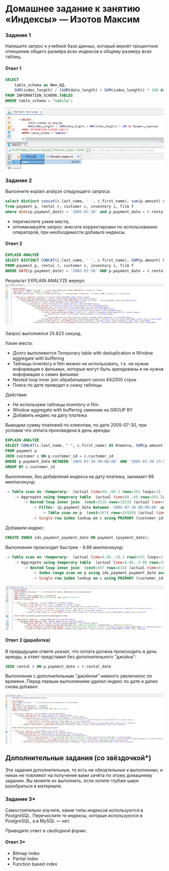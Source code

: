 # Домашнее задание к занятию «Индексы» — Изотов Максим

### Задание 1

Напишите запрос к учебной базе данных, который вернёт процентное отношение общего размера всех индексов к общему размеру всех таблиц.

#### Ответ 1

```sql
SELECT
    table_schema as Имя_БД,
    SUM(index_length) / (SUM(data_length) + SUM(index_length)) * 100 As Процент_индексов
FROM INFORMATION_SCHEMA.TABLES
WHERE table_schema = "sakila";
```
![](img/12-05-01-01.png)

### Задание 2

Выполните explain analyze следующего запроса:
```sql
select distinct concat(c.last_name, ' ', c.first_name), sum(p.amount) over (partition by c.customer_id, f.title)
from payment p, rental r, customer c, inventory i, film f
where date(p.payment_date) = '2005-07-30' and p.payment_date = r.rental_date and r.customer_id = c.customer_id and i.inventory_id = r.inventory_id
```
- перечислите узкие места;
- оптимизируйте запрос: внесите корректировки по использованию операторов, при необходимости добавьте индексы.

#### Ответ 2

```sql
EXPLAIN ANALYZE
SELECT DISTINCT CONCAT(c.last_name, ' ', c.first_name), SUM(p.amount) OVER (PARTITION BY c.customer_id, f.title)
FROM payment p, rental r, customer c, inventory i, film f
WHERE DATE(p.payment_date) = '2005-07-30' AND p.payment_date = r.rental_date AND r.customer_id = c.customer_id AND i.inventory_id = r.inventory_id
```
Результат EXPLAIN ANALYZE вернул:
![](img/12-05-02-01.png)

Запрос выполнялся 25.823 секунд.

Узкие места:

* Долго выполняются Temporary table with deduplication и Window aggregate with buffering
* Таблицы inventory и film можно не использовать, т.к. не нужна информация о фильмых, которые могут быть арендованы и не нужна информация о самих фильмах
* Nested loop inner join обрабатывают около 642000 строк
* Поиск по дате приводит к скану таблицы

Действия:

* Не используем таблицы inventory и film.
* Window aggregate with buffering заменим на GROUP BY
* Добавить индекс на дату платежа

Выводим сумму платежей по клиентам, по дате 2005-07-30, при условии что оплата произведена в день аренды:

```sql
EXPLAIN ANALYZE
SELECT CONCAT(c.last_name, " ", c.first_name) AS Клиенты, SUM(p.amount) As Сумма_платежей
FROM payment p 
JOIN customer c ON p.customer_id = c.customer_id
WHERE p.payment_date BETWEEN '2005-07-30 00:00:00' AND '2005-07-30 23:59:59'
GROUP BY c.customer_id
```
Выполнение, без добавления индекса на дату платежа, занимает 68 миллисекунд:

```sql
-> Table scan on <temporary>  (actual time=68..68.2 rows=391 loops=1)
    -> Aggregate using temporary table  (actual time=68..68 rows=391 loops=1)
        -> Nested loop inner join  (cost=2316 rows=1833) (actual time=0.369..65.4 rows=634 loops=1)
            -> Filter: (p.payment_date between '2005-07-30 00:00:00' and '2005-07-30 23:59:59')  (cost=1674 rows=1833) (actual time=0.351..62.9 rows=634 loops=1)
                -> Table scan on p  (cost=1674 rows=16500) (actual time=0.239..22.8 rows=16044 loops=1)
            -> Single-row index lookup on c using PRIMARY (customer_id=p.customer_id)  (cost=0.25 rows=1) (actual time=0.00346..0.00352 rows=1 loops=634)
```
Добавили индекс:
```sql
CREATE INDEX idx_payment_payment_date ON payment (payment_date);
```
Выполнение происходит быстрее - 9.86 миллисекунд:

```sql
-> Table scan on <temporary>  (actual time=9.86..10.1 rows=391 loops=1)
    -> Aggregate using temporary table  (actual time=9.86..9.86 rows=391 loops=1)
        -> Nested loop inner join  (cost=507 rows=634) (actual time=0.063..7.82 rows=634 loops=1)
            -> Index range scan on p using idx_payment_payment_date over ('2005-07-30 00:00:00' <= payment_date <= '2005-07-30 23:59:59'), with index condition: (p.payment_date between '2005-07-30 00:00:00' and '2005-07-30 23:59:59')  (cost=286 rows=634) (actual time=0.0508..4.77 rows=634 loops=1)
            -> Single-row index lookup on c using PRIMARY (customer_id=p.customer_id)  (cost=0.25 rows=1) (actual time=0.00436..0.00442 rows=1 loops=634)
```

![](img/12-05-02-02.png)

#### Ответ 2 (доработка)

В предыдущем ответе указал, что оплата должна происходить в день аренды, а ответ представил без дополнительного "джойна":
```sql
JOIN rental r ON p.payment_date = r.rental_date
```

Выполнение с дополнительным "джойном" немного увеличилос по времени. Перед первым выполнением удалил индекс по дате и далее снова добавил:

![](img/12-05-02-03.png)

## Дополнительные задания (со звёздочкой*)
Эти задания дополнительные, то есть не обязательные к выполнению, и никак не повлияют на получение вами зачёта по этому домашнему заданию. Вы можете их выполнить, если хотите глубже шире разобраться в материале.

### Задание 3*

Самостоятельно изучите, какие типы индексов используются в PostgreSQL. Перечислите те индексы, которые используются в PostgreSQL, а в MySQL — нет.

*Приведите ответ в свободной форме.*

#### Ответ 3*

* Bitmap index
* Partial index
* Function based index
